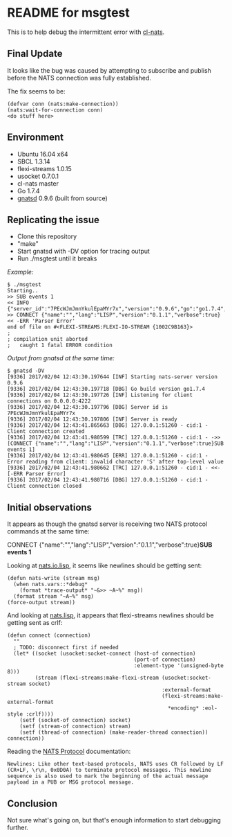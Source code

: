 # README for msgtest

This is to help debug the intermittent error with [cl-nats](https://github.com/tormaroe/cl-nats).

## Final Update

It looks like the bug was caused by attempting to subscribe and publish before the NATS connection was fully established.

The fix seems to be:

````
(defvar conn (nats:make-connection))
(nats:wait-for-connection conn)
<do stuff here>
````

## Environment

* Ubuntu 16.04 x64
* SBCL 1.3.14
* flexi-streams 1.0.15
* usocket 0.7.0.1
* cl-nats master
* Go 1.7.4
* [gnatsd](https://github.com/nats-io/gnatsd) 0.9.6 (built from source)

## Replicating the issue

* Clone this repository
* "make"
* Start gnatsd with -DV option for tracing output
* Run ./msgtest until it breaks

*Example:*

````
$ ./msgtest
Starting..
>> SUB events 1
<< INFO {"server_id":"7PEcWJmJmnYkulEpaMYr7x","version":"0.9.6","go":"go1.7.4","host":"0.0.0.0","port":4222,"auth_required":false,"ssl_required":false,"tls_required":false,"tls_verify":false,"max_payload":1048576}
>> CONNECT {"name":"","lang":"LISP","version":"0.1.1","verbose":true}
<< -ERR 'Parser Error'
end of file on #<FLEXI-STREAMS:FLEXI-IO-STREAM {1002C9B163}>
;
; compilation unit aborted
;   caught 1 fatal ERROR condition
````

*Output from gnatsd at the same time:*

````
$ gnatsd -DV
[9336] 2017/02/04 12:43:30.197644 [INF] Starting nats-server version 0.9.6
[9336] 2017/02/04 12:43:30.197718 [DBG] Go build version go1.7.4
[9336] 2017/02/04 12:43:30.197726 [INF] Listening for client connections on 0.0.0.0:4222
[9336] 2017/02/04 12:43:30.197796 [DBG] Server id is 7PEcWJmJmnYkulEpaMYr7x
[9336] 2017/02/04 12:43:30.197806 [INF] Server is ready
[9336] 2017/02/04 12:43:41.865663 [DBG] 127.0.0.1:51260 - cid:1 - Client connection created
[9336] 2017/02/04 12:43:41.980599 [TRC] 127.0.0.1:51260 - cid:1 - ->> [CONNECT {"name":"","lang":"LISP","version":"0.1.1","verbose":true}SUB events 1]
[9336] 2017/02/04 12:43:41.980645 [ERR] 127.0.0.1:51260 - cid:1 - Error reading from client: invalid character 'S' after top-level value
[9336] 2017/02/04 12:43:41.980662 [TRC] 127.0.0.1:51260 - cid:1 - <<- [-ERR Parser Error]
[9336] 2017/02/04 12:43:41.980716 [DBG] 127.0.0.1:51260 - cid:1 - Client connection closed
````

## Initial observations

It appears as though the gnatsd server is receiving two NATS protocol commands at the same time:

CONNECT {"name":"","lang":"LISP","version":"0.1.1","verbose":true}**SUB events 1**

Looking at [nats.io.lisp](https://github.com/tormaroe/cl-nats/blob/master/nats.io.lisp), it seems like newlines should be getting sent:

````
(defun nats-write (stream msg)
  (when nats.vars::*debug*
    (format *trace-output* "~&>> ~A~%" msg))
  (format stream "~A~%" msg)
(force-output stream))
````

And looking at [nats.lisp](https://github.com/tormaroe/cl-nats/blob/master/nats.lisp), it appears that flexi-streams newlines should be getting sent as crlf:

````
(defun connect (connection)
  ""
  ; TODO: disconnect first if needed
  (let* ((socket (usocket:socket-connect (host-of connection)
                                         (port-of connection)
                                         :element-type '(unsigned-byte 8)))
         (stream (flexi-streams:make-flexi-stream (usocket:socket-stream socket)
                                                  :external-format
                                                  (flexi-streams:make-external-format
                                                    *encoding* :eol-style :crlf))))
    (setf (socket-of connection) socket)
    (setf (stream-of connection) stream)
    (setf (thread-of connection) (make-reader-thread connection))
connection))
````

Reading the [NATS Protocol](http://nats.io/documentation/internals/nats-protocol/) documentation:

````
Newlines: Like other text-based protocols, NATS uses CR followed by LF (CR+LF, \r\n, 0x0D0A) to terminate protocol messages. This newline sequence is also used to mark the beginning of the actual message payload in a PUB or MSG protocol message.
````

## Conclusion

Not sure what's going on, but that's enough information to start debugging further.
